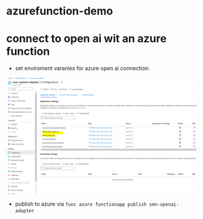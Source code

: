 # azurefunction-demo

# connect to open ai wit an azure function

- set enviroment varanles for azure open ai connection:

![enviroment variables](docu/env-vars.PNG)


- publish to azure via ```func azure functionapp publish smn-openai-adapter```